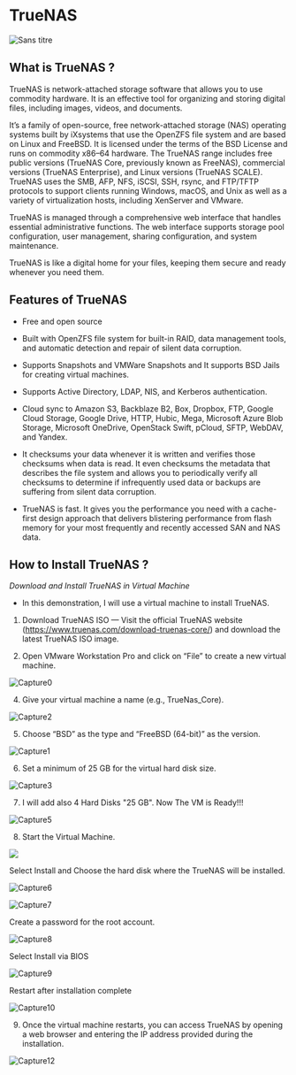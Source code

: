 # TrueNAS
![Sans titre](https://github.com/user-attachments/assets/392cb4a0-5d70-4c49-ae18-d083198a78e2)

## What is TrueNAS ?

TrueNAS is network-attached storage software that allows you to use commodity hardware. It is an effective tool for organizing and storing digital files, including images, videos, and documents.

It’s a family of open-source, free network-attached storage (NAS) operating systems built by iXsystems that use the OpenZFS file system and are based on Linux and FreeBSD. It is licensed under the terms of the BSD License and runs on commodity x86–64 hardware. The TrueNAS range includes free public versions (TrueNAS Core, previously known as FreeNAS), commercial versions (TrueNAS Enterprise), and Linux versions (TrueNAS SCALE). TrueNAS uses the SMB, AFP, NFS, iSCSI, SSH, rsync, and FTP/TFTP protocols to support clients running Windows, macOS, and Unix as well as a variety of virtualization hosts, including XenServer and VMware.

TrueNAS is managed through a comprehensive web interface that handles essential administrative functions. The web interface supports storage pool configuration, user management, sharing configuration, and system maintenance.

TrueNAS is like a digital home for your files, keeping them secure and ready whenever you need them.

## Features of TrueNAS

- Free and open source

- Built with OpenZFS file system for built-in RAID, data management tools, and automatic detection and repair of silent data corruption.

- Supports Snapshots and VMWare Snapshots and It supports BSD Jails for creating virtual machines.

- Supports Active Directory, LDAP, NIS, and Kerberos authentication.

- Cloud sync to Amazon S3, Backblaze B2, Box, Dropbox, FTP, Google Cloud Storage, Google Drive, HTTP, Hubic, Mega, Microsoft Azure Blob Storage, Microsoft OneDrive, OpenStack Swift, pCloud, SFTP, WebDAV, and Yandex.

- It checksums your data whenever it is written and verifies those checksums when data is read. It even checksums the metadata that describes the file system and allows you to periodically verify all checksums to determine if infrequently used data or backups are suffering from silent data corruption.

- TrueNAS is fast. It gives you the performance you need with a cache-first design approach that delivers blistering performance from flash memory for your most frequently and recently accessed SAN and NAS data.

## How to Install TrueNAS ?

_Download and Install TrueNAS in Virtual Machine_

- In this demonstration, I will use a virtual machine to install TrueNAS.

1. Download TrueNAS ISO — Visit the official TrueNAS website (https://www.truenas.com/download-truenas-core/) and download the latest TrueNAS ISO image.

2. Open VMware Workstation Pro and click on “File” to create a new virtual machine.

![Capture0](https://github.com/user-attachments/assets/abfd6a9e-85af-45d3-b8a2-811d35bf4b54)

4. Give your virtual machine a name (e.g., TrueNas_Core).

![Capture2](https://github.com/user-attachments/assets/ce281614-2900-48be-a76b-556872ff4dcb)

5. Choose “BSD” as the type and “FreeBSD (64-bit)” as the version.

![Capture1](https://github.com/user-attachments/assets/7c44ce25-fa94-41f9-a73e-bbc907c61386)

6. Set a minimum of 25 GB for the virtual hard disk size.

![Capture3](https://github.com/user-attachments/assets/68e9f643-09e4-4f99-bd7a-6127a7506510)

7. I will add also 4 Hard Disks "25 GB". Now The VM is Ready!!!

![Capture5](https://github.com/user-attachments/assets/55a0991c-1aa1-4b96-88bb-b226a04aaea2)

8. Start the Virtual Machine.

![](https://miro.medium.com/v2/resize:fit:1100/format:webp/1*rq-UBiqAFXV4ip0wt5fsLw.png)

Select Install and Choose the hard disk where the TrueNAS will be installed.

![Capture6](https://github.com/user-attachments/assets/813e0a02-3af8-42f4-8e68-0879a3f69bf9)

![Capture7](https://github.com/user-attachments/assets/249daa9a-da5b-4444-94f6-9e55ee8f3d9d)

Create a password for the root account.

![Capture8](https://github.com/user-attachments/assets/fc2b8091-4ec5-4580-aeea-4889b8a81b6d)

Select Install via BIOS

![Capture9](https://github.com/user-attachments/assets/0b8c8084-bb37-43c6-bf19-7e25d66c0e10)

Restart after installation complete

![Capture10](https://github.com/user-attachments/assets/1d4a3e26-b36b-4e15-867e-bcc4678234e7)

9. Once the virtual machine restarts, you can access TrueNAS by opening a web browser and entering the IP address provided during the installation.

![Capture12](https://github.com/user-attachments/assets/763cf64d-d9be-4336-979f-5978ea9bdcfe)
